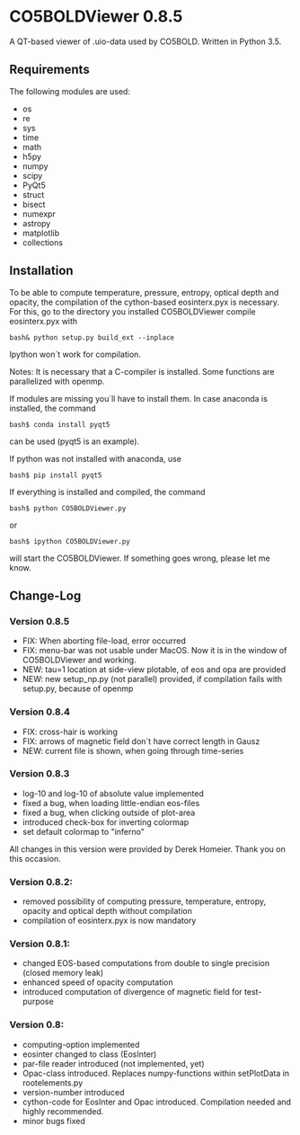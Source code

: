 # CO5BOLDViewer 0.8.5

A QT-based viewer of .uio-data used by CO5BOLD. Written in Python 3.5.

## Requirements
    
The following modules are used:
      
- os
- re
- sys
- time
- math
- h5py
- numpy
- scipy
- PyQt5
- struct
- bisect
- numexpr
- astropy
- matplotlib
- collections

## Installation
    
To be able to compute temperature, pressure, entropy, optical depth and opacity, the compilation of
the cython-based eosinterx.pyx is necessary. For this, go to the directory you installed CO5BOLDViewer
compile eosinterx.pyx with

    bash& python setup.py build_ext --inplace

Ipython won´t work for compilation.

Notes: It is necessary that a C-compiler is installed. Some functions are parallelized with openmp.

If modules are missing you´ll have to install them. In case anaconda is installed, the command

    bash$ conda install pyqt5

can be used (pyqt5 is an example).

If python was not installed with anaconda, use

    bash$ pip install pyqt5
		
If everything is installed and compiled, the command

    bash$ python CO5BOLDViewer.py

or

    bash$ ipython CO5BOLDViewer.py

will start the CO5BOLDViewer. If something goes wrong, please let me know.

## Change-Log

### Version 0.8.5

- FIX: When aborting file-load, error occurred
- FIX: menu-bar was not usable under MacOS. Now it is in the window of CO5BOLDViewer and working.
- NEW: tau=1 location at side-view plotable, of eos and opa are provided
- NEW: new setup_np.py (not parallel) provided, if compilation fails with setup.py, because of openmp

### Version 0.8.4

- FIX: cross-hair is working
- FIX: arrows of magnetic field don´t have correct length in Gausz
- NEW: current file is shown, when going through time-series

### Version 0.8.3

- log-10 and log-10 of absolute value implemented
- fixed a bug, when loading little-endian eos-files
- fixed a bug, when clicking outside of plot-area
- introduced check-box for inverting colormap
- set default colormap to "inferno"

All changes in this version were provided by Derek Homeier. Thank you on this occasion.

### Version 0.8.2:

- removed possibility of computing pressure, temperature, entropy, opacity and optical depth without
  compilation
- compilation of eosinterx.pyx is now mandatory

### Version 0.8.1:

- changed EOS-based computations from double to single precision (closed memory leak)
- enhanced speed of opacity computation
- introduced computation of divergence of magnetic field for test-purpose

### Version 0.8:

- computing-option implemented
- eosinter changed to class (EosInter)
- par-file reader introduced (not implemented, yet)
- Opac-class introduced. Replaces numpy-functions within setPlotData in rootelements.py
- version-number introduced
- cython-code for EosInter and Opac introduced. Compilation needed and highly recommended.
- minor bugs fixed
